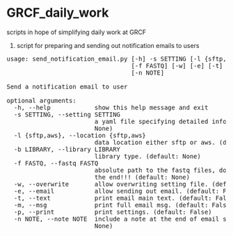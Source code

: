 # GRCF_daily_work

scripts in hope of simplifying daily work at GRCF

1. script for preparing and sending out notification emails to users

<pre>
usage: send_notification_email.py [-h] -s SETTING [-l {sftp,aws}] [-b LIBRARY]
                                  [-f FASTQ] [-w] [-e] [-t] [-m] [-p]
                                  [-n NOTE]

Send a notification email to user

optional arguments:
  -h, --help            show this help message and exit
  -s SETTING, --setting SETTING
                        a yaml file specifying detailed information. (default:
                        None)
  -l {sftp,aws}, --location {sftp,aws}
                        data location either sftp or aws. (default: sftp)
  -b LIBRARY, --library LIBRARY
                        library type. (default: None)
  -f FASTQ, --fastq FASTQ
                        absolute path to the fastq files, do not put '/' at
                        the end!!! (default: None)
  -w, --overwrite       allow overwriting setting file. (default: False)
  -e, --email           allow sending out email. (default: False)
  -t, --text            print email main text. (default: False)
  -m, --msg             print full email msg. (default: False)
  -p, --print           print settings. (default: False)
  -n NOTE, --note NOTE  include a note at the end of email subject. (default:
                        None)
</pre>

